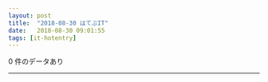```yaml
---
layout: post
title:  "2018-08-30 はてぶIT"
date:   2018-08-30 09:01:55
tags: [it-hotentry]
---
```

0 件のデータあり

<hr>
